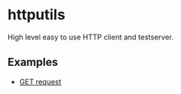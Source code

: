 # httputils

High level easy to use HTTP client and testserver.

## Examples

* [GET request](Example_PerformGetRequest_test.go)
